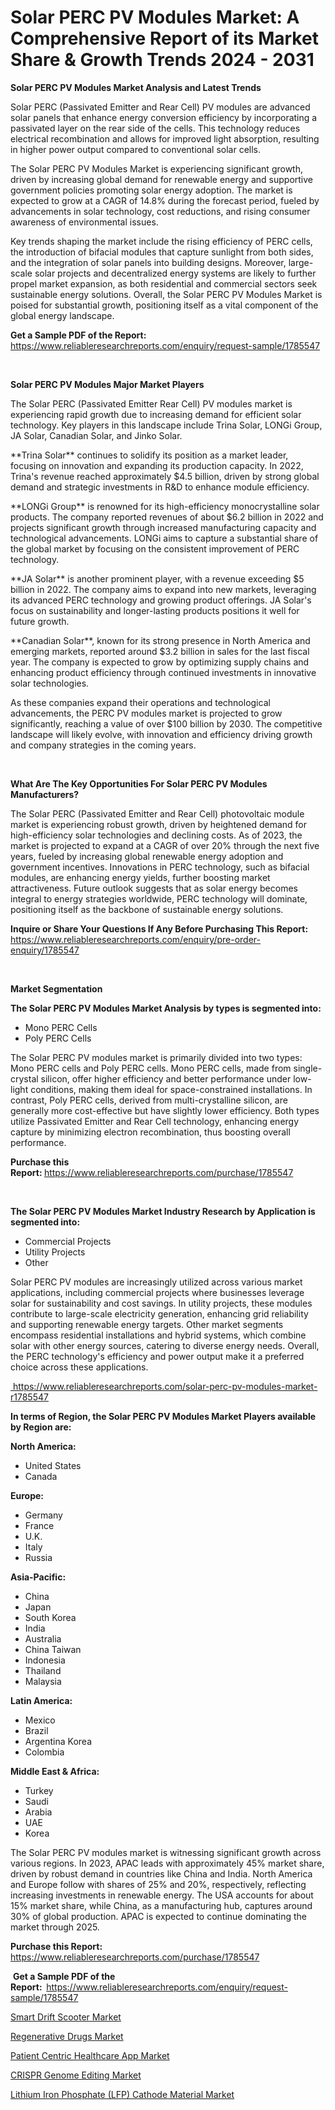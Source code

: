 <p><h1>Solar PERC PV Modules Market: A Comprehensive Report of its Market Share & Growth Trends 2024 - 2031</h1></p><p><strong>Solar PERC PV Modules Market Analysis and Latest Trends</strong></p>
<p><p>Solar PERC (Passivated Emitter and Rear Cell) PV modules are advanced solar panels that enhance energy conversion efficiency by incorporating a passivated layer on the rear side of the cells. This technology reduces electrical recombination and allows for improved light absorption, resulting in higher power output compared to conventional solar cells.</p><p>The Solar PERC PV Modules Market is experiencing significant growth, driven by increasing global demand for renewable energy and supportive government policies promoting solar energy adoption. The market is expected to grow at a CAGR of 14.8% during the forecast period, fueled by advancements in solar technology, cost reductions, and rising consumer awareness of environmental issues. </p><p>Key trends shaping the market include the rising efficiency of PERC cells, the introduction of bifacial modules that capture sunlight from both sides, and the integration of solar panels into building designs. Moreover, large-scale solar projects and decentralized energy systems are likely to further propel market expansion, as both residential and commercial sectors seek sustainable energy solutions. Overall, the Solar PERC PV Modules Market is poised for substantial growth, positioning itself as a vital component of the global energy landscape.</p></p>
<p><strong>Get a Sample PDF of the Report:&nbsp;</strong> <a href="https://www.reliableresearchreports.com/enquiry/request-sample/1785547?utm_campaign=83&utm_medium=2&utm_source=Github&utm_content=ia&utm_term=18122024&utm_id=solar-perc-pv-modules">https://www.reliableresearchreports.com/enquiry/request-sample/1785547</a></p>
<p>&nbsp;</p>
<p><strong>Solar PERC PV Modules Major Market Players</strong></p>
<p><p>The Solar PERC (Passivated Emitter Rear Cell) PV modules market is experiencing rapid growth due to increasing demand for efficient solar technology. Key players in this landscape include Trina Solar, LONGi Group, JA Solar, Canadian Solar, and Jinko Solar.</p><p>**Trina Solar** continues to solidify its position as a market leader, focusing on innovation and expanding its production capacity. In 2022, Trina's revenue reached approximately $4.5 billion, driven by strong global demand and strategic investments in R&D to enhance module efficiency.</p><p>**LONGi Group** is renowned for its high-efficiency monocrystalline solar products. The company reported revenues of about $6.2 billion in 2022 and projects significant growth through increased manufacturing capacity and technological advancements. LONGi aims to capture a substantial share of the global market by focusing on the consistent improvement of PERC technology.</p><p>**JA Solar** is another prominent player, with a revenue exceeding $5 billion in 2022. The company aims to expand into new markets, leveraging its advanced PERC technology and growing product offerings. JA Solar's focus on sustainability and longer-lasting products positions it well for future growth.</p><p>**Canadian Solar**, known for its strong presence in North America and emerging markets, reported around $3.2 billion in sales for the last fiscal year. The company is expected to grow by optimizing supply chains and enhancing product efficiency through continued investments in innovative solar technologies.</p><p>As these companies expand their operations and technological advancements, the PERC PV modules market is projected to grow significantly, reaching a value of over $100 billion by 2030. The competitive landscape will likely evolve, with innovation and efficiency driving growth and company strategies in the coming years.</p></p>
<p>&nbsp;</p>
<p><strong>What Are The Key Opportunities For Solar PERC PV Modules Manufacturers?</strong></p>
<p><p>The Solar PERC (Passivated Emitter and Rear Cell) photovoltaic module market is experiencing robust growth, driven by heightened demand for high-efficiency solar technologies and declining costs. As of 2023, the market is projected to expand at a CAGR of over 20% through the next five years, fueled by increasing global renewable energy adoption and government incentives. Innovations in PERC technology, such as bifacial modules, are enhancing energy yields, further boosting market attractiveness. Future outlook suggests that as solar energy becomes integral to energy strategies worldwide, PERC technology will dominate, positioning itself as the backbone of sustainable energy solutions.</p></p>
<p><strong>Inquire or Share Your Questions If Any Before Purchasing This Report:</strong> <a href="https://www.reliableresearchreports.com/enquiry/pre-order-enquiry/1785547?utm_campaign=83&utm_medium=2&utm_source=Github&utm_content=ia&utm_term=18122024&utm_id=solar-perc-pv-modules">https://www.reliableresearchreports.com/enquiry/pre-order-enquiry/1785547</a></p>
<p>&nbsp;</p>
<p><strong>Market Segmentation</strong></p>
<p><strong>The Solar PERC PV Modules Market Analysis by types is segmented into:</strong></p>
<p><ul><li>Mono PERC Cells</li><li>Poly PERC Cells</li></ul></p>
<p><p>The Solar PERC PV modules market is primarily divided into two types: Mono PERC cells and Poly PERC cells. Mono PERC cells, made from single-crystal silicon, offer higher efficiency and better performance under low-light conditions, making them ideal for space-constrained installations. In contrast, Poly PERC cells, derived from multi-crystalline silicon, are generally more cost-effective but have slightly lower efficiency. Both types utilize Passivated Emitter and Rear Cell technology, enhancing energy capture by minimizing electron recombination, thus boosting overall performance.</p></p>
<p><strong>Purchase this Report:&nbsp;</strong><a href="https://www.reliableresearchreports.com/purchase/1785547?utm_campaign=83&utm_medium=2&utm_source=Github&utm_content=ia&utm_term=18122024&utm_id=solar-perc-pv-modules">https://www.reliableresearchreports.com/purchase/1785547</a></p>
<p>&nbsp;</p>
<p><strong>The Solar PERC PV Modules Market Industry Research by Application is segmented into:</strong></p>
<p><ul><li>Commercial Projects</li><li>Utility Projects</li><li>Other</li></ul></p>
<p><p>Solar PERC PV modules are increasingly utilized across various market applications, including commercial projects where businesses leverage solar for sustainability and cost savings. In utility projects, these modules contribute to large-scale electricity generation, enhancing grid reliability and supporting renewable energy targets. Other market segments encompass residential installations and hybrid systems, which combine solar with other energy sources, catering to diverse energy needs. Overall, the PERC technology's efficiency and power output make it a preferred choice across these applications.</p></p>
<p><a href="https://www.reliableresearchreports.com/solar-perc-pv-modules-market-r1785547?utm_campaign=83&utm_medium=2&utm_source=Github&utm_content=ia&utm_term=18122024&utm_id=solar-perc-pv-modules">&nbsp;https://www.reliableresearchreports.com/solar-perc-pv-modules-market-r1785547</a></p>
<p><strong>In terms of Region, the Solar PERC PV Modules Market Players available by Region are:</strong></p>
<p>
    <p> <strong> North America: </strong>
        <ul>
            <li>United States</li>
            <li>Canada</li>
        </ul>
        </p> 
    <p> <strong> Europe: </strong>
        <ul>
            <li>Germany</li>
            <li>France</li>
            <li>U.K.</li>
            <li>Italy</li>
            <li>Russia</li>
        </ul>
        </p> 
    <p> <strong> Asia-Pacific: </strong>
        <ul>
            <li>China</li>
            <li>Japan</li>
            <li>South Korea</li>
            <li>India</li>
            <li>Australia</li>
            <li>China Taiwan</li>
            <li>Indonesia</li>
            <li>Thailand</li>
            <li>Malaysia</li>
        </ul>
        </p> 
    <p> <strong> Latin America: </strong>
        <ul>
            <li>Mexico</li>
            <li>Brazil</li>
            <li>Argentina Korea</li>
            <li>Colombia</li>
        </ul>
        </p> 
    <p> <strong> Middle East & Africa: </strong>
        <ul>
            <li>Turkey</li>
            <li>Saudi</li>
            <li>Arabia</li>
            <li>UAE</li>
            <li>Korea</li>
        </ul>
    </p>
    </p>
<p><p>The Solar PERC PV modules market is witnessing significant growth across various regions. In 2023, APAC leads with approximately 45% market share, driven by robust demand in countries like China and India. North America and Europe follow with shares of 25% and 20%, respectively, reflecting increasing investments in renewable energy. The USA accounts for about 15% market share, while China, as a manufacturing hub, captures around 30% of global production. APAC is expected to continue dominating the market through 2025.</p></p>
<p><strong>Purchase this Report: </strong><a href="https://www.reliableresearchreports.com/purchase/1785547?utm_campaign=83&utm_medium=2&utm_source=Github&utm_content=ia&utm_term=18122024&utm_id=solar-perc-pv-modules">https://www.reliableresearchreports.com/purchase/1785547</a></p>
<p>&nbsp;<strong>Get a Sample PDF of the Report:&nbsp;&nbsp;</strong><a href="https://www.reliableresearchreports.com/enquiry/request-sample/1785547?utm_campaign=83&utm_medium=2&utm_source=Github&utm_content=ia&utm_term=18122024&utm_id=solar-perc-pv-modules">https://www.reliableresearchreports.com/enquiry/request-sample/1785547</a></p>
<p><strong></strong></p>
<p><p><a href="https://www.linkedin.com/pulse/smart-drift-scooter-market-outlook-current-assessment-future-xdvyf?utm_campaign=83&utm_medium=2&utm_source=Github&utm_content=ia&utm_term=18122024&utm_id=solar-perc-pv-modules">Smart Drift Scooter Market</a></p><p><a href="https://www.linkedin.com/pulse/regenerative-drugs-market-investigation-industry-evolution-dl6le?utm_campaign=83&utm_medium=2&utm_source=Github&utm_content=ia&utm_term=18122024&utm_id=solar-perc-pv-modules">Regenerative Drugs Market</a></p><p><a href="https://www.linkedin.com/pulse/key-drivers-patient-centric-healthcare-app-market-expansion-2024-2031-nhqhe?utm_campaign=83&utm_medium=2&utm_source=Github&utm_content=ia&utm_term=18122024&utm_id=solar-perc-pv-modules">Patient Centric Healthcare App Market</a></p><p><a href="https://www.linkedin.com/pulse/comprehensive-report-crispr-genome-editing-market-types-applications-erude?utm_campaign=83&utm_medium=2&utm_source=Github&utm_content=ia&utm_term=18122024&utm_id=solar-perc-pv-modules">CRISPR Genome Editing Market</a></p><p><a href="https://github.com/mharielmesa/Market-Research-Report-List-5/blob/main/lithium-iron-phosphate-lfp-cathode-material-market.md?utm_campaign=83&utm_medium=2&utm_source=Github&utm_content=ia&utm_term=18122024&utm_id=solar-perc-pv-modules">Lithium Iron Phosphate (LFP) Cathode Material Market</a></p></p>